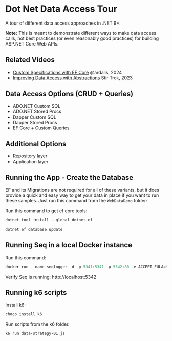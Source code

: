 # Dot Net Data Access Tour

A tour of different data access approaches in .NET 9+.

**Note:** This is meant to demonstrate different ways to make data access calls, not best practices (or even reasonably good practices) for building ASP.NET Core Web APIs.

## Related Videos

- [Custom Specifications with EF Core](https://www.youtube.com/watch?v=i5FvDLsSrn0) @ardalis, 2024
- [Improving Data Access with Abstractions](https://www.youtube.com/watch?v=g6cjCbxq54Y) Stir Trek, 2023

## Data Access Options (CRUD + Queries)

- ADO.NET Custom SQL
- ADO.NET Stored Procs
- Dapper Custom SQL
- Dapper Stored Procs
- EF Core + Custom Queries

## Additional Options

- Repository layer
- Application layer

## Running the App - Create the Database

EF and its Migrations are not required for all of these variants, but it does provide a quick and easy way to get your data in place if you want to run these samples. Just run this command from the `WebDataDemo` folder:

Run this command to get ef core tools:

```powershell
dotnet tool install --global dotnet-ef
```

```powershell
dotnet ef database update
```

## Running Seq in a local Docker instance

Run this command:

```powershell
docker run --name seqlogger -d -p 5341:5341 -p 5342:80 -e ACCEPT_EULA=Y datalust/seq
```

Verify Seq is running: http://localhost:5342

## Running k6 scripts

Install k6:

```powershell
choco install k6
```

Run scripts from the k6 folder.

```powershell
k6 run data-strategy-01.js
```
